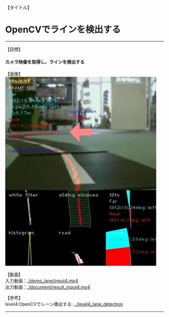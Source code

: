 <a name='top'>

【タイトル】
# OpenCVでラインを検出する
<hr>

【目標】
#### カメラ映像を取得し、ラインを検出する

【画像】<br>
![](./document/result_frame_1.jpg)<br>

【動画】<br>
入力動画：[./demo_lane/input4.mp4](./demo_lane/input4.mp4)<br>
出力動画：[./document/result_input4.mp4](./document/result_input4.mp4)<br>

【参考】<br>
level4:OpenCVでレーン検出する: [../level4_lane_detection](level4_lane_detection)
<hr>
